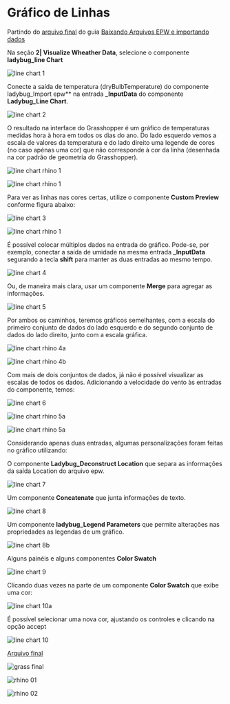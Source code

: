 # Gráfico de Linhas

Partindo do [arquivo final](../epw_arq/ladybug_epw.gh) do guia [Baixando Arquivos EPW e importando dados](../epw_arq/ladybug_epw.md)

Na seção **2\| Visualize Wheather Data**, selecione o componente **ladybug_line Chart**

![line chart 1](./line_chart_01.jpg)

Conecte a saída de temperatura (dryBulbTemperature) do componente ladybug_Import epw** na entrada **_InputData** do componente **Ladybug_Line Chart**.

![line chart 2](./line_chart_02.jpg)

O resultado na interface do Grasshopper é um gráfico de temperaturas medidas hora à hora em todos os dias do ano. Do lado esquerdo vemos a escala de valores da temperatura e do lado direito uma legende de cores (no caso apénas uma cor) que não corresponde à cor da linha (desenhada na cor padrão de geometria do Grasshopper). 

![line chart rhino 1](./line_chart_rhino_01.jpg)

![line chart rhino 1](./line_chart_rhino_02.jpg)

Para ver as linhas nas cores certas, utilize o componente **Custom Preview** conforme figura abaixo:

![line chart 3](./line_chart_03.jpg)

![line chart rhino 1](./line_chart_rhino_03.jpg)

É possível colocar múltiplos dados na entrada do gráfico. Pode-se, por exemplo, conectar a saída de umidade na mesma entrada **_InputData** segurando a tecla **shift** para manter as duas entradas ao mesmo tempo.

![line chart 4](./line_chart_04.jpg)

Ou, de maneira mais clara, usar um componente **Merge** para agregar as informações.

![line chart 5](./line_chart_05.jpg)

Por ambos os caminhos, teremos gráficos semelhantes, com a escala do primeiro conjunto de dados do lado esquerdo e do segundo conjunto de dados do lado direito, junto com a escala gráfica.

![line chart rhino 4a](./line_chart_rhino_04a.jpg)

![line chart rhino 4b](./line_chart_rhino_04b.jpg)

Com mais de dois conjuntos de dados, já não é possível visualizar as escalas de todos os dados. Adicionando a velocidade do vento às entradas do componente, temos:

![line chart 6](./line_chart_06.jpg)

![line chart rhino 5a](./line_chart_rhino_05a.jpg)

![line chart rhino 5a](./line_chart_rhino_05b.jpg)

Considerando apenas duas entradas, algumas personalizações foram feitas no gráfico utilizando:

O componente **Ladybug_Deconstruct Location** que separa as informações da saída Location do arquivo epw.

![line chart 7](./line_chart_07.jpg)

Um componente **Concatenate** que junta informações de texto.

![line chart 8](./line_chart_08.jpg)


Um componente **ladybug_Legend Parameters** que permite alterações nas propriedades as legendas de um gráfico.

![line chart 8b](./line_chart_08b.jpg)

Alguns painéis e alguns componentes **Color Swatch**

![line chart 9](./line_chart_09.jpg)

Clicando duas vezes na parte de um componente **Color Swatch** que exibe uma cor:

![line chart 10a](./line_chart_10a.jpg)

É possível selecionar uma nova cor, ajustando os controles e clicando na opção accept

![line chart 10](./line_chart_10.jpg)

[Arquivo final](./gra_temp_um_line.gh)

![grass final](./line_chart_temp_umi_exemplo.png)

![rhino 01](./line_chart_rhino_exemplo_01.jpg)

![rhino 02](./line_chart_rhino_exemplo_02.jpg)